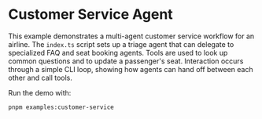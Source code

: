 # Customer Service Agent

This example demonstrates a multi-agent customer service workflow for an airline. The `index.ts` script sets up a triage agent that can delegate to specialized FAQ and seat booking agents. Tools are used to look up common questions and to update a passenger's seat. Interaction occurs through a simple CLI loop, showing how agents can hand off between each other and call tools.

Run the demo with:

```bash
pnpm examples:customer-service
```

